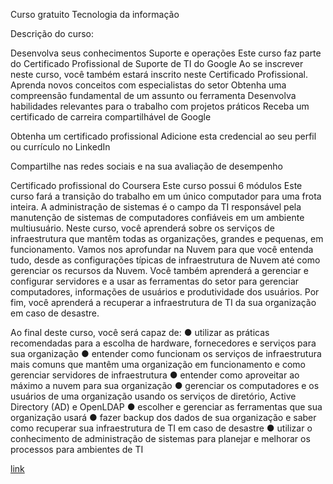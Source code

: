 
Curso gratuito Tecnologia da informação


Descrição do curso:

Desenvolva seus conhecimentos Suporte e operações
Este curso faz parte do Certificado Profissional de Suporte de TI do Google
Ao se inscrever neste curso, você também estará inscrito neste Certificado Profissional.
Aprenda novos conceitos com especialistas do setor
Obtenha uma compreensão fundamental de um assunto ou ferramenta
Desenvolva habilidades relevantes para o trabalho com projetos práticos
Receba um certificado de carreira compartilhável de Google

Obtenha um certificado profissional
Adicione esta credencial ao seu perfil ou currículo no LinkedIn

Compartilhe nas redes sociais e na sua avaliação de desempenho

Certificado profissional do Coursera
Este curso possui 6 módulos
Este curso fará a transição do trabalho em um único computador para uma frota inteira. A administração de sistemas é o campo da TI responsável pela manutenção de sistemas de computadores confiáveis em um ambiente multiusuário. Neste curso, você aprenderá sobre os serviços de infraestrutura que mantêm todas as organizações, grandes e pequenas, em funcionamento. Vamos nos aprofundar na Nuvem para que você entenda tudo, desde as configurações típicas de infraestrutura de Nuvem até como gerenciar os recursos da Nuvem. Você também aprenderá a gerenciar e configurar servidores e a usar as ferramentas do setor para gerenciar computadores, informações de usuários e produtividade dos usuários. Por fim, você aprenderá a recuperar a infraestrutura de TI da sua organização em caso de desastre.

Ao final deste curso, você será capaz de:
● utilizar as práticas recomendadas para a escolha de hardware, fornecedores e serviços para sua organização ● entender como funcionam os serviços de infraestrutura mais comuns que mantêm uma organização em funcionamento e como gerenciar servidores de infraestrutura ● entender como aproveitar ao máximo a nuvem para sua organização ● gerenciar os computadores e os usuários de uma organização usando os serviços de diretório, Active Directory (AD) e OpenLDAP ● escolher e gerenciar as ferramentas que sua organização usará ● fazer backup dos dados de sua organização e saber como recuperar sua infraestrutura de TI em caso de desastre ● utilizar o conhecimento de administração de sistemas para planejar e melhorar os processos para ambientes de TI


[link](https://www.coursera.org/learn/system-administration-it-infrastructure-services/paidmedia?specialization=google-it-support)
